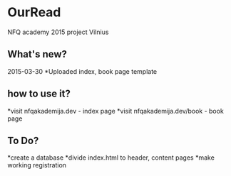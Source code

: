 OurRead
========================

NFQ academy 2015 project Vilnius

What's new?
--------------

2015-03-30
  *Uploaded index, book page template
  
how to use it?
---------------

  *visit nfqakademija.dev        - index page
  *visit nfqakademija.dev/book   - book page

To Do?
---------------

  *create a database
  *divide index.html to header, content pages
  *make working registration
